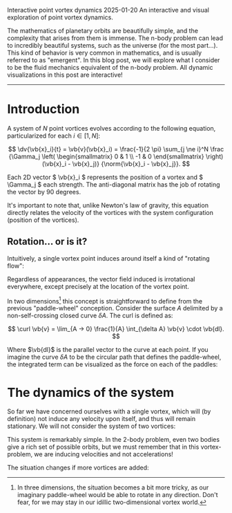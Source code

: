 Interactive point vortex dynamics
2025-01-20
An interactive and visual exploration of point vortex dynamics.

The mathematics of planetary orbits are beautifully simple, and the complexity that arises from 
them is immense. The n-body problem can lead to incredibly beautiful systems, such as the 
universe (for the most part...). This kind of behavior is very common in mathematics, and is usually
referred to as "emergent". In this blog post, we will explore what I consider to be the fluid 
mechanics equivalent of the n-body problem. All dynamic visualizations in this post are interactive! 

---

# Introduction

A system of $N$ point vortices evolves according to the following equation, particularized for each 
$i \in [1, N]$:

$$
	\dv{\vb{x}_i}{t} = \vb{v}(\vb{x}_i) = 
		\frac{-1}{2 \pi} 
		\sum_{j \ne i}^N 
		\frac
			{\Gamma_j \left( \begin{smallmatrix}
				0 & 1 \\ 
				-1 & 0
			\end{smallmatrix} \right) (\vb{x}_i - \vb{x}_j)}
			{\norm{\vb{x}_i - \vb{x}_j}}.
$$

Each 2D vector $ \vb{x}_i $ represents the position of a vortex and $ \Gamma_j $ each strength. 
The anti-diagonal matrix has the job of rotating the vector by 90 degrees.

It's important to note that, unlike Newton's law of gravity, this equation directly relates 
the velocity of the vortices with the system configuration (position of the vortices). 

## Rotation... or is it?

Intuitively, a single vortex point induces around itself a kind of "rotating flow":

<div id="viz1">
</div>

Regardless of appearances,
the vector field induced is irrotational everywhere, except precisely at the location of the 
vortex point.

In two dimensions[^1] this concept is straightforward to define from the previous "paddle-wheel" 
conception. Consider the surface $A$ delimited by a non-self-crossing closed curve $\delta A$. The 
curl is defined as:

$$
	\curl \vb{v} = \lim_{A -> 0} \frac{1}{A} \int_{\delta A} \vb{v} \cdot \vb{dl}.
$$

[^1]: In three dimensions, the situation becomes a bit more tricky, as our imaginary paddle-wheel would be able to rotate in any direction. Don't fear, for we may stay in our idillic two-dimensional vortex world.

Where $\vb{dl}$ is the parallel vector to the curve at each point. If you imagine the 
curve $\delta A$ to be the circular path that defines the paddle-wheel, the integrated 
term can be visualized as the force on each of the paddles:



# The dynamics of the system

So far we have concerned ourselves with a single vortex, which will (by definition) not 
induce any velocity upon itself, and thus will remain stationary. We will not consider the 
system of two vortices:

This system is remarkably simple. In the 2-body problem, even two bodies give a rich set of 
possible orbits, but we must remember that in this vortex-problem, we are inducing velocities 
and not accelerations!

The situation changes if more vortices are added:

<script src="/external/p5.min.js"></script>
<script src="/visualizations/vortex-dynamics/base.js"></script>
<script src="/visualizations/vortex-dynamics/viz1.js"></script>

